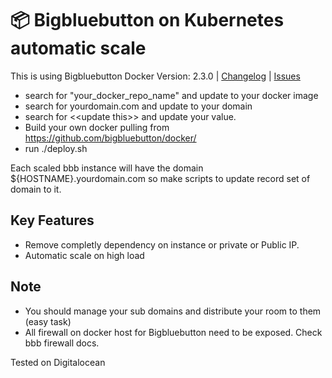 # 📦 Bigbluebutton on Kubernetes automatic scale

This is using Bigbluebutton Docker Version: 2.3.0 | [Changelog](CHANGELOG.md) | [Issues](https://github.com/bigbluebutton/docker/issues)

- search for "your_docker_repo_name" and update to your docker image
- search for yourdomain.com and update to your domain
- search for \<\<update this\>\> and update your value.
- Build your own docker pulling from https://github.com/bigbluebutton/docker/
- run ./deploy.sh
  
Each scaled bbb instance will have the domain ${HOSTNAME}.yourdomain.com so make scripts to update record set of domain to it.

## Key Features
  - Remove completly dependency on instance or private or Public IP.
  - Automatic scale on high load
  
## Note
  - You should manage your sub domains and distribute your room to them (easy task)
  - All firewall on docker host for Bigbluebutton need to be exposed. Check bbb firewall docs.

Tested on Digitalocean
  
  
